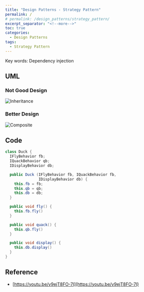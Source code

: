 ```yaml
---
title: "Design Patterns - Strategy Pattern"
permalink: /
# permalink: /design_patterns/strategy_pattern/
excerpt_separator: "<!--more-->"
toc: true
categories:
  - Design Patterns
tags:
  - Strategy Pattern
---
```


Key words: Dependency injection

## UML

### Not Good Design  

<!-- ```mermaid
---
title: Inheritance
---

classDiagram

Duck <|-- MountainDuck
Duck <|-- CityDuck
Duck <|-- CloudDuck
Duck <|-- WildDuck
Duck <|-- RubberDuck

class Duck {
  <<Class>>
  quack()
  display()
  fly()
}

class CloudDuck {
  <<Class>>
  display()
  fly()
}

class MountainDuck {
  <<Class>>
  display()
  fly()
}

class CityDuck {
  <<Class>>
  display()
}

class WildDuck {
  <<Class>>
  display()
}

class RubberDuck {
  <<Class>>
  display()
  fly()
}
``` -->

![Inheritance](http://www.plantuml.com/plantuml/proxy?src=https://raw.githubusercontent.com/battlerhythm/battlerhythm.github.io/master/assets/umls/strategy-pattern1.puml)

### Better Design  

<!-- ```mermaid
---
title: Composite
---

classDiagram

Duck <-- IFlyBehavior
Duck <-- IQuackBehavior
Duck <-- IDisplayBehavior
IFlyBehavior <|-- SimpleFly
IFlyBehavior <|-- JetFly
IFlyBehavior <|-- NoFly
IQuackBehavior <|-- SimpleQuack
IQuackBehavior <|-- NoQuack
IDisplayBehavior <|-- DisplayAsText
IDisplayBehavior <|-- DisplayAsGraphics

class Duck {
  <<Class>>
  quack()
  display()
  fly()
}

class IFlyBehavior {
  <<Interface>>
  fly()
}

class IQuackBehavior {
  <<Interface>>
  quack()
}

class IDisplayBehavior {
  <<Interface>>
  display()
}

class SimpleFly {
  <<Class>>
  fly()
}

class JetFly {
  <<Class>>
  fly()
}

class NoFly {
  <<Class>>
  fly()
}

class DisplayAsText {
  <<Class>>
  display()
}

class DisplayAsGraphics {
  <<Class>>
  display()
}

class SimpleQuack {
  <<Class>>
  quack()
}

class NoQuack {
  <<Class>>
  quack()
}
``` -->

![Composite](http://www.plantuml.com/plantuml/proxy?src=https://raw.githubusercontent.com/battlerhythm/battlerhythm.github.io/master/assets/umls/strategy-pattern2.puml)

## Code

```java
class Duck {
  IFlyBehavior fb;
  IQuackBehavior qb;
  IDisplayBehavior db;

  public Duck (IFlyBehavior fb, IQuackBehavior fb,
               IDisplayBehavior db) {
    this.fb = fb;
    this.qb = qb;
    this.db = db;
  }

  public void fly() {
    this.fb.fly()
  }

  public void quack() {
    this.qb.fly()
  }

  public void display() {
    this.db.display()
  }
}
```

## Reference

- [https://youtu.be/v9ejT8FO-7I](https://youtu.be/v9ejT8FO-7I)
